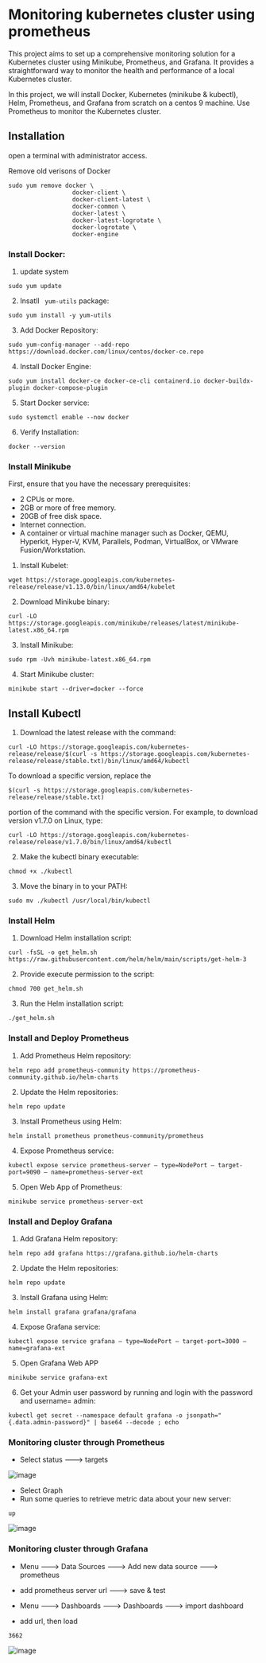 # Monitoring kubernetes cluster using prometheus 



This project aims to set up a comprehensive monitoring solution for a Kubernetes cluster using Minikube, Prometheus, and Grafana. It provides a straightforward way to monitor the health and performance of a local Kubernetes cluster.


In this project, we will install Docker, Kubernetes (minikube & kubectl), Helm, Prometheus, and Grafana from scratch on a centos 9 machine. 
Use Prometheus to monitor the Kubernetes cluster.

## Installation

open a terminal with administrator access.

Remove old verisons of Docker 

```
sudo yum remove docker \
                  docker-client \
                  docker-client-latest \
                  docker-common \
                  docker-latest \
                  docker-latest-logrotate \
                  docker-logrotate \
                  docker-engine
```

### Install Docker:  

1. update system
   
```
sudo yum update

```
2. Insatll ` yum-utils` package: 

```
sudo yum install -y yum-utils
```
3. Add Docker Repository:

```
sudo yum-config-manager --add-repo https://download.docker.com/linux/centos/docker-ce.repo
```
4. Install Docker Engine:

```
sudo yum install docker-ce docker-ce-cli containerd.io docker-buildx-plugin docker-compose-plugin
```
5. Start Docker service:

```
sudo systemctl enable --now docker
```
6. Verify Installation:
   
```
docker --version
```

### Install Minikube

First, ensure that you have the necessary prerequisites:

- 2 CPUs or more.
- 2GB or more of free memory.
- 20GB of free disk space.
- Internet connection.
- A container or virtual machine manager such as Docker, QEMU, Hyperkit, Hyper-V, KVM, Parallels, Podman, VirtualBox, or VMware Fusion/Workstation.  

1. Install Kubelet:

```
wget https://storage.googleapis.com/kubernetes-release/release/v1.13.0/bin/linux/amd64/kubelet
```
2. Download Minikube binary:

```
curl -LO https://storage.googleapis.com/minikube/releases/latest/minikube-latest.x86_64.rpm
```
3. Install Minikube:

```
sudo rpm -Uvh minikube-latest.x86_64.rpm
```
4. Start Minikube cluster:

```
minikube start --driver=docker --force
```
## Install Kubectl   

1. Download the latest release with the command:

```
curl -LO https://storage.googleapis.com/kubernetes-release/release/$(curl -s https://storage.googleapis.com/kubernetes-release/release/stable.txt)/bin/linux/amd64/kubectl
```
To download a specific version, replace the

```
$(curl -s https://storage.googleapis.com/kubernetes-release/release/stable.txt)
```
portion of the command with the specific version.
For example, to download version v1.7.0 on Linux, type:
```
curl -LO https://storage.googleapis.com/kubernetes-release/release/v1.7.0/bin/linux/amd64/kubectl
```
2. Make the kubectl binary executable:

```
chmod +x ./kubectl
```   
3. Move the binary in to your PATH:

```
sudo mv ./kubectl /usr/local/bin/kubectl
```
### Install Helm

1. Download Helm installation script:

```
curl -fsSL -o get_helm.sh https://raw.githubusercontent.com/helm/helm/main/scripts/get-helm-3
```
2. Provide execute permission to the script:

```
chmod 700 get_helm.sh
```
3. Run the Helm installation script:

```
./get_helm.sh
```

### Install and Deploy Prometheus

1. Add Prometheus Helm repository:

```
helm repo add prometheus-community https://prometheus-community.github.io/helm-charts
```
2. Update the Helm repositories:

```
helm repo update
```
3. Install Prometheus using Helm:

```
helm install prometheus prometheus-community/prometheus
```
4. Expose Prometheus service:

```
kubectl expose service prometheus-server — type=NodePort — target-port=9090 — name=prometheus-server-ext
```
5. Open Web App of Prometheus:

```
minikube service prometheus-server-ext
```


### Install and Deploy Grafana

1. Add Grafana Helm repository:

```
helm repo add grafana https://grafana.github.io/helm-charts
```
2. Update the Helm repositories:

```
helm repo update
```
3. Install Grafana using Helm: 

```
helm install grafana grafana/grafana
```
4. Expose Grafana service:

```
kubectl expose service grafana — type=NodePort — target-port=3000 — name=grafana-ext
```
5. Open Grafana Web APP

```
minikube service grafana-ext
```
6. Get your Admin user password by running and login with the password and username= admin:

```
kubectl get secret --namespace default grafana -o jsonpath="{.data.admin-password}" | base64 --decode ; echo

```

### Monitoring cluster through Prometheus

- Select status ---> targets

![image](https://github.com/nourmohamed99/Monitoring-k8s-prometheus/assets/88977873/b7df6078-f6dd-4010-b4d4-cf44df32160b)

- Select Graph
- Run some queries to retrieve metric data about your new server:
```
up
```

![image](https://github.com/nourmohamed99/Monitoring-k8s-prometheus/assets/88977873/84665833-7e74-45e1-b3ea-42141dcf92e2)

### Monitoring cluster through Grafana


- Menu ---> Data Sources ---> Add new data source ---> prometheus
-  add prometheus server url ---> save & test

- Menu ---> Dashboards ---> Dashboards ---> import dashboard
- add url, then load
```
3662
```

![image](https://github.com/nourmohamed99/Monitoring-k8s-prometheus/assets/88977873/ce79e522-37ff-4885-8fd0-dc1e46a66c25)
